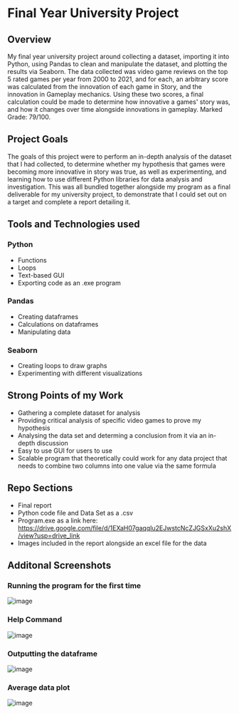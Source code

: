# Final Year University Project
## Overview
My final year university project around collecting a dataset, importing it into Python, using Pandas to clean and manipulate the dataset, and plotting the results via Seaborn. The data collected was video game reviews on the top 5 rated games per year from 2000 to 2021, and for each, an arbitrary score was calculated from the innovation of each game in Story, and the innovation in Gameplay mechanics. Using these two scores, a final calculation could be made to determine how innovative a games' story was, and how it changes over time alongside innovations in gameplay. Marked Grade: 79/100.

## Project Goals
The goals of this project were to perform an in-depth analysis of the dataset that I had collected, to determine whether my hypothesis that games were becoming more innovative in story was true, as well as experimenting, and learning how to use different Python libraries for data analysis and investigation. This was all bundled together alongside my program as a final deliverable for my university project, to demonstrate that I could set out on a target and complete a report detailing it.

## Tools and Technologies used
### Python
- Functions
- Loops
- Text-based GUI
- Exporting code as an .exe program
### Pandas
- Creating dataframes
- Calculations on dataframes
- Manipulating data
### Seaborn
- Creating loops to draw graphs
- Experimenting with different visualizations

## Strong Points of my Work
- Gathering a complete dataset for analysis
- Providing critical analysis of specific video games to prove my hypothesis
- Analysing the data set and determing a conclusion from it via an in-depth discussion
- Easy to use GUI for users to use
- Scalable program that theoretically could work for any data project that needs to combine two columns into one value via the same formula

## Repo Sections
- Final report
- Python code file and Data Set as a .csv
- Program.exe as a link here: https://drive.google.com/file/d/1EXaH07gaqqIu2EJwstcNcZJGSxXu2shX/view?usp=drive_link 
- Images included in the report alongside an excel file for the data

## Additonal Screenshots
### Running the program for the first time
![image](https://github.com/Rayan-Arshed/Final-Year-University-Project/assets/95011650/3acfa418-4660-4678-b6b2-bf993cad8d16)

### Help Command
![image](https://github.com/Rayan-Arshed/Final-Year-University-Project/assets/95011650/191dcc4b-93c1-437a-a1d4-694389762a43)

### Outputting the dataframe
![image](https://github.com/Rayan-Arshed/Final-Year-University-Project/assets/95011650/96ac6aaf-0c83-427f-a9a9-81b1b81aa90e)

### Average data plot
![image](https://github.com/Rayan-Arshed/Final-Year-University-Project/assets/95011650/3bd6d16c-c247-4886-96ce-248dbd314f73)
